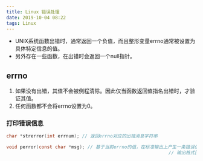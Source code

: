 ```yaml
---
title: Linux 错误处理
date: 2019-10-04 08:22
tags: Linux
---
```


* UNIX系统函数出错时，通常返回一个负值，而且整形变量errno通常被设置为具体特定信息的值。
* 另外存在一些函数，在出错时会返回一个null指针。

## errno

1. 如果没有出错，其值不会被例程清除。因此仅当函数返回值指名出错时，才验证其值。
2. 任何函数都不会将errno设置为0。

### 打印错误信息

```c
char *strerror(int errnum); // 返回errno对应的出错消息字符串
```

```c
void perror(const char *msg); // 基于当前errno的值，在标准输出上产生一条错误信息。
															// 输出格式[msg: errno对应出错消息\n]
```

